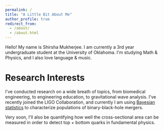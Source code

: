 ```yaml
---
permalink: /
title: "A Little Bit About Me"
author_profile: true
redirect_from:
  - /about/
  - /about.html
---
```


Hello! My name is Shirsha Mukherjee. I am currently a 3rd year undergraduate student at the University of Oklahoma. I'm studying Math & Physics, and I also love language & music.



Research Interests
======
I've conducted research on a wide breath of topics, from biomedical engineering, to engineering education, to gravitational wave analysis. I've recently joined the LIGO Collaboration, and currently I am using [Bayesian statistics](https://srcd.onlinelibrary.wiley.com/doi/10.1111/cdev.12169) to characterize populations of binary-black-hole mergers. 

Very soon, I'll also be quantifying how well the cross-sectional area can be measured in order to detect top + bottom quarks in fundamental physics.



